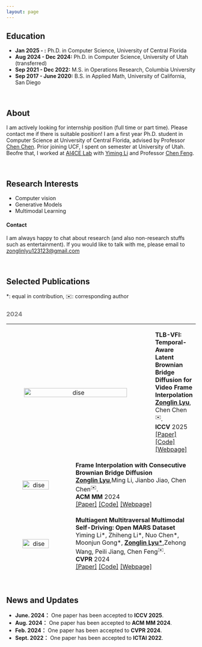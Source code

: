 ```yaml
---
layout: page
---
```


## Education
- **Jan 2025 - :** Ph.D. in Computer Science, University of Central Florida
- **Aug 2024 - Dec 2024:** Ph.D. in Computer Science, University of Utah (transferred)
- **Sep 2021 - Dec 2022:** M.S. in Operations Research, Columbia University
- **Sep 2017 - June 2020:** B.S. in Applied Math, University of California, San Diego

<br>

## About

I am actively looking for internship position (full time or part time). Please contact me if there is suitable position! I am a first year Ph.D. student in Computer Science at University of Central Florida, advised by Professor [Chen Chen](https://www.crcv.ucf.edu/chenchen/). Prior joining UCF, I spent on semester at University of Utah. Beofre that, I worked at [AI4CE Lab](https://ai4ce.github.io/) with [Yiming Li](https://yimingli-page.github.io/) and Professor [Chen Feng](https://scholar.google.com/citations?user=YeG8ZM0AAAAJ&hl=en). 

<br>

## Research Interests

* Computer vision
* Generative Models
* Multimodal Learning

#### Contact
I am always happy to chat about research (and also non-research stuffs such as entertainment). If you would like to talk with me, please email to zonglinlyu123123@gmail.com

<br>

## Selected Publications
*: equal in contribution, ✉️: corresponding author

<h3 style="color: gray;">2024</h3>

---

<table style="width:100%;border:0px;border-spacing:0px;border-collapse:separate;margin-right:auto;margin-left:auto;">
  <tbody>
    <tr>
      <td style="margin:5px;padding:5px;width:85%;max-width:90%" align="center" class="image-wrapper">
        <img style="margin:1px;padding-right:20px;width:85%;max-width:100%" src="https://zonglinl.github.io/images/TLBVFI.png" alt="dise"> 
      </td>
      <td width="75%" valign="center" class="text-wrapper"> 
          <papertitle>
            <strong>
              	TLB-VFI: Temporal-Aware Latent Brownian Bridge Diffusion for Video Frame Interpolation
            </strong>
          </papertitle>
          <br>
          <strong><u>Zonglin Lyu</u></strong>, Chen Chen<sup>✉️</sup>.
          <br>  
          <strong>ICCV</strong> 2025
          <br>
          <a href="https://arxiv.org/abs/2507.04984" class="custom-link—paper">[Paper]</a>
          <a href="https://github.com/ZonglinL/TLBVFI" class="custom-link—code">[Code]</a>
          <a href="https://zonglinl.github.io/tlbvfi_page/" class="custom-link—project">[Webpage]</a>
      </td>
    </tr>

  </tbody>
</table>

<table style="width:100%;border:0px;border-spacing:0px;border-collapse:separate;margin-right:auto;margin-left:auto;">
  <tbody>
    <tr>
      <td style="margin:5px;padding:5px;width:35%;max-width:90%" align="center" class="image-wrapper">
        <img style="margin:1px;padding-right:20px;width:65%;max-width:100%" src="https://zonglinl.github.io/images/BB.png" alt="dise"> 
      </td>
      <td width="75%" valign="center" class="text-wrapper"> 
          <papertitle>
            <strong>
              	Frame Interpolation with Consecutive Brownian Bridge Diffusion
            </strong>
          </papertitle>
          <br>
          <strong><u>Zonglin Lyu</u></strong>,Ming Li, Jianbo Jiao, Chen Chen<sup>✉️</sup>.
          <br>  
          <strong>ACM MM</strong> 2024
          <br>
          <a href="https://arxiv.org/pdf/2405.05953" class="custom-link—paper">[Paper]</a>
          <a href="https://github.com/ZonglinL/ConsecutiveBrownianBridge" class="custom-link—code">[Code]</a>
          <a href="https://zonglinl.github.io/videointerp/" class="custom-link—project">[Webpage]</a>
      </td>
    </tr>

  </tbody>
</table>



<table style="width:100%;border:0px;border-spacing:0px;border-collapse:separate;margin-right:auto;margin-left:auto;">
  <tbody>
    <tr>
      <td style="margin:5px;padding:5px;width:35%;max-width:90%" align="center" class="image-wrapper">
        <img style="margin:1px;padding-right:20px;width:65%;max-width:100%" src="https://zonglinl.github.io/images/MARS.png" alt="dise"> 
      </td>
      <td width="75%" valign="center" class="text-wrapper"> 
          <papertitle>
            <strong>
              	Multiagent Multitraversal Multimodal Self-Driving: Open MARS Dataset
            </strong>
          </papertitle>
          <br>
          Yiming Li*, Zhiheng Li*, Nuo Chen*, Moonjun Gong*, <strong><u>Zonglin Lyu*</u></strong>,Zehong Wang, Peili Jiang, Chen Feng<sup>✉️</sup>.
          <br>  
          <strong>CVPR</strong> 2024
          <br>
          <a href="https://openaccess.thecvf.com/content/CVPR2024/papers/Li_Multiagent_Multitraversal_Multimodal_Self-Driving_Open_MARS_Dataset_CVPR_2024_paper.pdf" class="custom-link—paper">[Paper]</a>
          <a href="https://github.com/ai4ce/MARS" class="custom-link—code">[Code]</a>
          <a href="https://ai4ce.github.io/MARS" class="custom-link—project">[Webpage]</a>
      </td>
    </tr>

  </tbody>
</table>



<br>

## News and Updates
- **June. 2024：** One paper has been accepted to **ICCV 2025**.
- **Aug. 2024：** One paper has been accepted to **ACM MM 2024**.
- **Feb. 2024：** One paper has been accepted to **CVPR 2024**.
- **Sept. 2022：** One paper has been accepted to **ICTAI 2022**.


<br>

